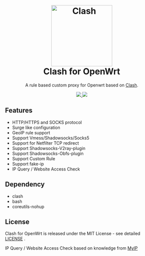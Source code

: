 <h1 align="center">
  <img src="https://github.com/Dreamacro/clash/raw/master/docs/logo.png" alt="Clash" width="200">
  <br>Clash for OpenWrt <br>

</h1>

  <p align="center">
	A rule based custom proxy for Openwrt based on <a href="https://github.com/Dreamacro/clash" target="_blank">Clash</a>.
  </p>
  <p align="center">
	<a target="_blank" href="https://github.com/frainzy1477/clash/releases/tag/v0.14.0">
    <img src="https://img.shields.io/badge/Clash-v0.14.0-orange.svg">
  </a>
  <a target="_blank" href="https://github.com/frainzy1477/clash/releases/tag/v2.5">
    <img src="https://img.shields.io/badge/luci%20for%20clash-v2.5-blue.svg">
  </a>
  
  </p>

## Features

- HTTP/HTTPS and SOCKS protocol
- Surge like configuration
- GeoIP rule support
- Support Vmess/Shadowsocks/Socks5
- Support for Netfilter TCP redirect
- Support Shadowsocks-V2ray-plugin
- Support Shadowsocks-Obfs-plugin
- Support Custom Rule
- Support fake-ip
- IP Query / Website Access Check

## Dependency

- clash
- bash
- coreutils-nohup

## License

Clash for OpenWrt is released under the MIT License - see detailed [LICENSE](https://github.com/frainzy1477/clash/blob/rm/LICENSE) .

IP Query / Website Access Check based on  knowledge from  [MyIP](https://github.com/SukkaW/MyIP)
